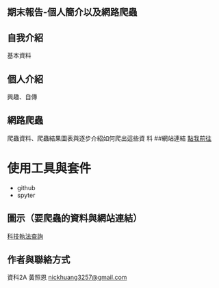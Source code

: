 ## 期末報告-個人簡介以及網路爬蟲
## 自我介紹
基本資料
## 個人介紹
興趣、自傳
## 網路爬蟲
爬蟲資料、爬蟲結果圖表與逐步介紹如何爬出這些資
料
##網站連結
[點我前往](https://nickhuang0330.github.io/index.html#)
# 使用工具與套件
* github
* spyter
## 圖示（要爬蟲的資料與網站連結）
[科技執法查詢](https://opendata.taichung.gov.tw/search?q=%E7%A7%91%E6%8A%80%E5%9F%B7%E6%B3%95)
## 作者與聯絡方式 
資科2A 黃照恩 nickhuang3257@gmail.com
	
